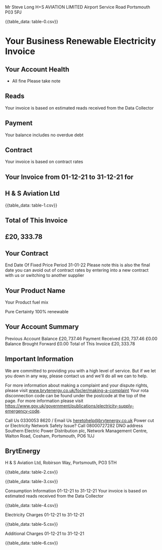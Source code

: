Mr Steve Long
H+S AVIATION LIMITED
Airport Service Road
Portsmouth
P03 5PJ

{{table_data: table-0.csv}}

# Your Business Renewable Electricity Invoice 

## Your Account Health

- All fine Please take note


## Reads

Your invoice is based on
estimated reads received
from the Data Collector

## Payment

Your balance includes no overdue debt

## Contract

Your invoice is based on
contract rates

## Your Invoice from 01-12-21 to 31-12-21 for

## H \& S Aviation Ltd

{{table_data: table-1.csv}}

## Total of This Invoice

## $£ 20,333.78$

## Your Contract

End Date Of Fixed Price Period
31-01-22
Please note this is also the final date you can avoid out of contract rates by entering into a new contract with us or switching to another supplier

## Your Product Name

Your Product fuel mix

Pure Certainty
100\% renewable

## Your Account Summary

Previous Account Balance
$£ 20,737.46$
Payment Received
$£ 20,737.46$
$£ 0.00$
Balance Brought Forward
$£ 0.00$
Total of This Invoice
$£ 20,333.78$

## Important Information

We are committed to providing you with a high level of service.
But if we let you down in any way, please contact us and we'll do all we can to help.

For more information about making a complaint and your dispute rights, please visit www.brytenergy.co.uk/focler/making-a-complaint
Your rota disconnection code can be found under the postcode at the top of the page. For more information please visit
https://www.gov.uk/government/publications/electricity-supply-emergency-code.

Call Us 0330053 8620 / Email Us heretohelp@brytenergy.co.uk
Power cut or Electricity Network Safety Issue?
Call 08000727282
DNO address Southern Electric Power Distribution plc, Network Management Centre, Walton Road, Cosham, Portsmouth, PO6 1UJ

## BrytEnergy

H \& S Aviation Ltd, Robirson Way, Portsmouth, PO3 5TH

{{table_data: table-2.csv}}


{{table_data: table-3.csv}}

Consumption Information 01-12-21 to 31-12-21 Your invoice is based on estimated reads received from the Data Collector

{{table_data: table-4.csv}}

Electricity Charges 01-12-21 to 31-12-21

{{table_data: table-5.csv}}

Additional Charges
01-12-21 to 31-12-21

{{table_data: table-6.csv}}
